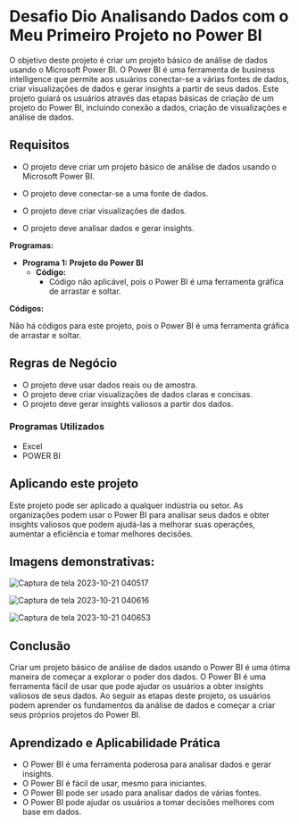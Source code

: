 
# Desafio Dio **Analisando Dados com o Meu Primeiro Projeto no Power BI**



O objetivo deste projeto é criar um projeto básico de análise de dados usando o Microsoft Power BI. O Power BI é uma ferramenta de business intelligence que permite aos usuários conectar-se a várias fontes de dados, criar visualizações de dados e gerar insights a partir de seus dados. Este projeto guiará os usuários através das etapas básicas de criação de um projeto do Power BI, incluindo conexão a dados, criação de visualizações e análise de dados.



## **Requisitos**

- O projeto deve criar um projeto básico de análise de dados usando o Microsoft Power BI.

- O projeto deve conectar-se a uma fonte de dados.

- O projeto deve criar visualizações de dados.

- O projeto deve analisar dados e gerar insights.

  

**Programas:**

- **Programa 1: Projeto do Power BI**
  - **Código:**
    - Código não aplicável, pois o Power BI é uma ferramenta gráfica de arrastar e soltar.

**Códigos:**

Não há códigos para este projeto, pois o Power BI é uma ferramenta gráfica de arrastar e soltar.



## **Regras de Negócio**

- O projeto deve usar dados reais ou de amostra.
- O projeto deve criar visualizações de dados claras e concisas.
- O projeto deve gerar insights valiosos a partir dos dados.



###  Programas Utilizados

- Excel
- POWER BI



## **Aplicando este projeto**

Este projeto pode ser aplicado a qualquer indústria ou setor. As organizações podem usar o Power BI para analisar seus dados e obter insights valiosos que podem ajudá-las a melhorar suas operações, aumentar a eficiência e tomar melhores decisões.


## Imagens demonstrativas:
![Captura de tela 2023-10-21 040517](https://github.com/julianapasmanter/POWERBI_DIO_projeto1/assets/127982938/eec6c963-2494-46b5-ad66-d2833fa430f7)

![Captura de tela 2023-10-21 040616](https://github.com/julianapasmanter/POWERBI_DIO_projeto1/assets/127982938/54b24c87-d8a8-4a80-946a-029760b2ff36)

![Captura de tela 2023-10-21 040653](https://github.com/julianapasmanter/POWERBI_DIO_projeto1/assets/127982938/bdda3087-dc61-46d1-aaf9-afea4c31e094)



## **Conclusão**

Criar um projeto básico de análise de dados usando o Power BI é uma ótima maneira de começar a explorar o poder dos dados. O Power BI é uma ferramenta fácil de usar que pode ajudar os usuários a obter insights valiosos de seus dados. Ao seguir as etapas deste projeto, os usuários podem aprender os fundamentos da análise de dados e começar a criar seus próprios projetos do Power BI.



## **Aprendizado e Aplicabilidade Prática**

- O Power BI é uma ferramenta poderosa para analisar dados e gerar insights.
- O Power BI é fácil de usar, mesmo para iniciantes.
- O Power BI pode ser usado para analisar dados de várias fontes.
- O Power BI pode ajudar os usuários a tomar decisões melhores com base em dados.
